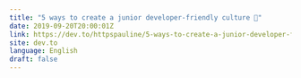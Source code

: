 ```yaml
---
title: "5 ways to create a junior developer-friendly culture 🚀"
date: 2019-09-20T20:00:01Z
link: https://dev.to/httpspauline/5-ways-to-create-a-junior-developer-friendly-culture-3n4?utm_medium=RSS&utm_source=news.12bit.vn
site: dev.to
language: English
draft: false
---
```

